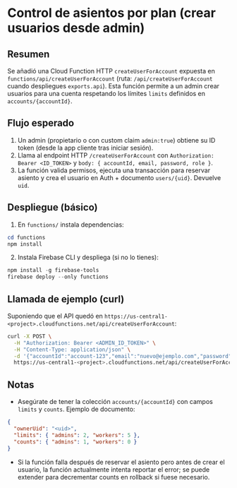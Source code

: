 # Control de asientos por plan (crear usuarios desde admin)

Resumen
---
Se añadió una Cloud Function HTTP `createUserForAccount` expuesta en `functions/api/createUserForAccount` (ruta: `/api/createUserForAccount` cuando despliegues `exports.api`). Esta función permite a un admin crear usuarios para una cuenta respetando los límites `limits` definidos en `accounts/{accountId}`.

Flujo esperado
---
1. Un admin (propietario o con custom claim `admin:true`) obtiene su ID token (desde la app cliente tras iniciar sesión).
2. Llama al endpoint HTTP `/createUserForAccount` con `Authorization: Bearer <ID_TOKEN>` y `body: { accountId, email, password, role }`.
3. La función valida permisos, ejecuta una transacción para reservar asiento y crea el usuario en Auth + documento `users/{uid}`. Devuelve `uid`.

Despliegue (básico)
---
1. En `functions/` instala dependencias:

```powershell
cd functions
npm install
```

2. Instala Firebase CLI y despliega (si no lo tienes):

```powershell
npm install -g firebase-tools
firebase deploy --only functions
```

Llamada de ejemplo (curl)
---
Suponiendo que el API quedó en `https://us-central1-<project>.cloudfunctions.net/api/createUserForAccount`:

```bash
curl -X POST \
  -H "Authorization: Bearer <ADMIN_ID_TOKEN>" \
  -H "Content-Type: application/json" \
  -d '{"accountId":"account-123","email":"nuevo@ejemplo.com","password":"Secret123!","role":"worker"}' \
  https://us-central1-<project>.cloudfunctions.net/api/createUserForAccount
```

Notas
---
- Asegúrate de tener la colección `accounts/{accountId}` con campos `limits` y `counts`. Ejemplo de documento:

```json
{
  "ownerUid": "<uid>",
  "limits": { "admins": 2, "workers": 5 },
  "counts": { "admins": 1, "workers": 0 }
}
```

- Si la función falla después de reservar el asiento pero antes de crear el usuario, la función actualmente intenta reportar el error; se puede extender para decrementar counts en rollback si fuese necesario.
